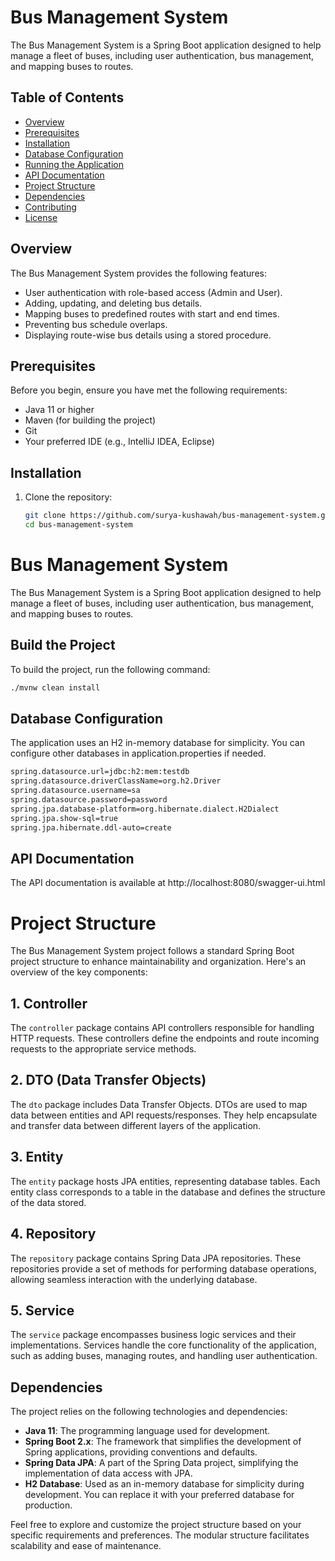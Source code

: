 # Bus Management System

The Bus Management System is a Spring Boot application designed to help manage a fleet of buses, including user authentication, bus management, and mapping buses to routes.

## Table of Contents

- [Overview](#overview)
- [Prerequisites](#prerequisites)
- [Installation](#installation)
- [Database Configuration](#database-configuration)
- [Running the Application](#running-the-application)
- [API Documentation](#api-documentation)
- [Project Structure](#project-structure)
- [Dependencies](#dependencies)
- [Contributing](#contributing)
- [License](#license)

## Overview

The Bus Management System provides the following features:

- User authentication with role-based access (Admin and User).
- Adding, updating, and deleting bus details.
- Mapping buses to predefined routes with start and end times.
- Preventing bus schedule overlaps.
- Displaying route-wise bus details using a stored procedure.

## Prerequisites

Before you begin, ensure you have met the following requirements:

- Java 11 or higher
- Maven (for building the project)
- Git
- Your preferred IDE (e.g., IntelliJ IDEA, Eclipse)

## Installation

1. Clone the repository:

   ```bash
   git clone https://github.com/surya-kushawah/bus-management-system.git
   cd bus-management-system
# Bus Management System

The Bus Management System is a Spring Boot application designed to help manage a fleet of buses, including user authentication, bus management, and mapping buses to routes.

## Build the Project

To build the project, run the following command:

```bash
./mvnw clean install
```

## Database Configuration

The application uses an H2 in-memory database for simplicity. You can configure other databases in application.properties if needed.
```bash
spring.datasource.url=jdbc:h2:mem:testdb
spring.datasource.driverClassName=org.h2.Driver
spring.datasource.username=sa
spring.datasource.password=password
spring.jpa.database-platform=org.hibernate.dialect.H2Dialect
spring.jpa.show-sql=true
spring.jpa.hibernate.ddl-auto=create
```

## API Documentation
The API documentation is available at http://localhost:8080/swagger-ui.html

# Project Structure

The Bus Management System project follows a standard Spring Boot project structure to enhance maintainability and organization. Here's an overview of the key components:

## 1. Controller

The `controller` package contains API controllers responsible for handling HTTP requests. These controllers define the endpoints and route incoming requests to the appropriate service methods.

## 2. DTO (Data Transfer Objects)

The `dto` package includes Data Transfer Objects. DTOs are used to map data between entities and API requests/responses. They help encapsulate and transfer data between different layers of the application.

## 3. Entity

The `entity` package hosts JPA entities, representing database tables. Each entity class corresponds to a table in the database and defines the structure of the data stored.

## 4. Repository

The `repository` package contains Spring Data JPA repositories. These repositories provide a set of methods for performing database operations, allowing seamless interaction with the underlying database.

## 5. Service

The `service` package encompasses business logic services and their implementations. Services handle the core functionality of the application, such as adding buses, managing routes, and handling user authentication.

## Dependencies

The project relies on the following technologies and dependencies:

- **Java 11**: The programming language used for development.
- **Spring Boot 2.x**: The framework that simplifies the development of Spring applications, providing conventions and defaults.
- **Spring Data JPA**: A part of the Spring Data project, simplifying the implementation of data access with JPA.
- **H2 Database**: Used as an in-memory database for simplicity during development. You can replace it with your preferred database for production.

Feel free to explore and customize the project structure based on your specific requirements and preferences. The modular structure facilitates scalability and ease of maintenance.


